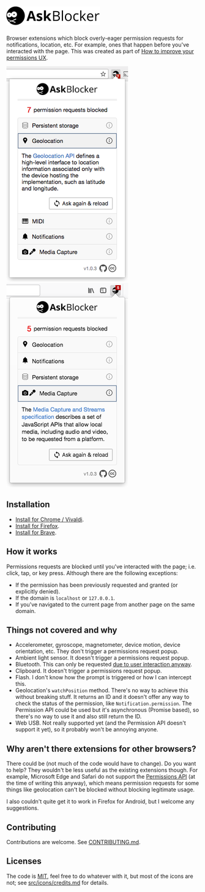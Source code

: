 # ![AskBlocker](docs/askBlocker-with-text.png)

Browser extensions which block overly-eager permission requests for notifications, location, etc. For example, ones that happen before you've interacted with the page. This was created as part of [How to improve your permissions UX](https://adamlynch.com/improve-permissions-ux).

![A screenshot of the Chrome extension](docs/chrome-screenshot.png) ![A screenshot of the Firefox add-on](docs/firefox-screenshot.png)

## Installation

- [Install for Chrome / Vivaldi](https://chrome.google.com/webstore/detail/askblocker/eelfgnmggfgncoipinopobfcabnfknho).
- [Install for Firefox](https://addons.mozilla.org/en-GB/firefox/addon/askblocker/).
- [Install for Brave](https://github.com/brave/browser-laptop/wiki/Developer-Notes-on-Installing-or-Updating-Extensions).


## How it works

Permissions requests are blocked until you've interacted with the page; i.e. click, tap, or key press. Although there are the following exceptions:

- If the permission has been previously requested and granted (or explicitly denied).
- If the domain is `localhost` or `127.0.0.1`.
- If you've navigated to the current page from another page on the same domain.


## Things not covered and why

 - Accelerometer, gyroscope, magnetometer, device motion, device orientation, etc. They don't trigger a permissions request popup.
 - Ambient light sensor. It doesn't trigger a permissions request popup.
 - Bluetooth. This can only be requested [due to user interaction anyway](https://webbluetoothcg.github.io/web-bluetooth/#requestDevice-user-gesture).
 - Clipboard. It doesn't trigger a permissions request popup.
 - Flash. I don't know how the prompt is triggered or how I can intercept this.
 - Geolocation's `watchPosition` method. There's no way to achieve this without breaking stuff. It returns an ID and it doesn't offer any way to check the status of the permission, like `Notification.permission`. The Permission API could be used but it's asynchronous (Promise based), so there's no way to use it and also still return the ID. 
 - Web USB. Not really supported yet (and the Permission API doesn't support it yet), so it probably won't be annoying anyone.


## Why aren't there extensions for other browsers?

There could be (not much of the code would have to change). Do you want to help? They wouldn't be less useful as the existing extensions though. For example, Microsoft Edge and Safari do not support the [Permissions API](https://w3c.github.io/permissions/) (at the time of writing this anyway), which means permission requests for some things like geolocation can't be blocked without blocking legitimate usage.

I also couldn't quite get it to work in Firefox for Android, but I welcome any suggestions.


## Contributing

Contributions are welcome. See [CONTRIBUTING.md](CONTRIBUTING.md).


## Licenses

The code is [MIT](LICENSE), feel free to do whatever with it, but most of the icons are not; see [src/icons/credits.md](src/icons/credits.md) for details.
